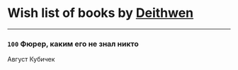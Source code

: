 # Wish list of books by [Deithwen](http://vk.com/id403308167)
---

### `100` Фюрер, каким его не знал никто
Август Кубичек

